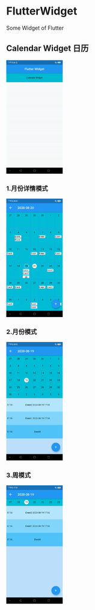 # FlutterWidget
Some Widget of Flutter

## Calendar Widget 日历
<img src="https://github.com/xmq479361/FlutterWidget/raw/master/screenshot/recorder.gif" alt="Screenshot" style="width:150px;"/>

### 1.月份详情模式 
<img src="https://github.com/xmq479361/FlutterWidget/raw/master/screenshot/month_detail.jpg" alt="Screenshot" style="width:150px;"/>

### 2.月份模式 
<img src="https://github.com/xmq479361/FlutterWidget/raw/master/screenshot/month.jpg" alt="Screenshot" style="width:150px;"/>

### 3.周模式 
<img src="https://github.com/xmq479361/FlutterWidget/raw/master/screenshot/week.jpg" alt="Screenshot" style="width:150px;"/>

